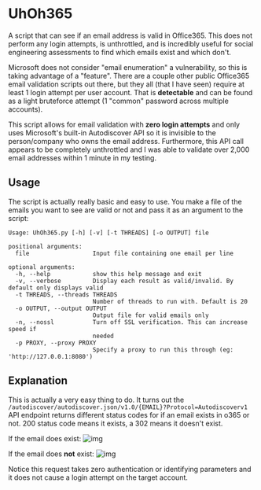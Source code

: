 # UhOh365
A script that can see if an email address is valid in Office365.  This does not perform any login attempts, is unthrottled, and is incredibly useful for social engineering assessments to find which emails exist and which don't.

Microsoft does not consider "email enumeration" a vulnerability, so this is taking advantage of a "feature".  There are a couple other public Office365 email validation scripts out there, but they all (that I have seen) require at least 1 login attempt per user account. That is **detectable** and can be found as a light bruteforce attempt (1 "common" password across multiple accounts).

This script allows for email validation with **zero login attempts** and only uses Microsoft's built-in Autodiscover API so it is invisible to the person/company who owns the email address.  Furthermore, this API call appears to be completely unthrottled and I was able to validate over 2,000 email addresses within 1 minute in my testing.

## Usage
The script is actually really basic and easy to use.  You make a file of the emails you want to see are valid or not and pass it as an argument to the script:

    Usage: UhOh365.py [-h] [-v] [-t THREADS] [-o OUTPUT] file
    
    positional arguments:
      file                  Input file containing one email per line

    optional arguments:
      -h, --help            show this help message and exit
      -v, --verbose         Display each result as valid/invalid. By default only displays valid
      -t THREADS, --threads THREADS
                            Number of threads to run with. Default is 20
      -o OUTPUT, --output OUTPUT
                            Output file for valid emails only
      -n, --nossl           Turn off SSL verification. This can increase speed if
                            needed
      -p PROXY, --proxy PROXY
                            Specify a proxy to run this through (eg: 'http://127.0.0.1:8080')
                            
## Explanation
This is actually a very easy thing to do.  It turns out the `/autodiscover/autodiscover.json/v1.0/{EMAIL}?Protocol=Autodiscoverv1` API endpoint returns different status codes for if an email exists in o365 or not.  200 status code means it exists, a 302 means it doesn't exist.

If the email does exist:
![img](https://i.imgur.com/Ak88WKi.png)

If the email does **not** exist:
![img](https://i.imgur.com/bAnWuQZ.png)

Notice this request takes zero authentication or identifying parameters and it does not cause a login attempt on the target account.


